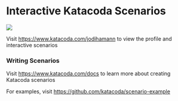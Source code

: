 # Interactive Katacoda Scenarios

[![](http://shields.katacoda.com/katacoda/jodihamann/count.svg)](https://www.katacoda.com/jodihamann "Get your profile on Katacoda.com")

Visit https://www.katacoda.com/jodihamann to view the profile and interactive scenarios

### Writing Scenarios
Visit https://www.katacoda.com/docs to learn more about creating Katacoda scenarios

For examples, visit https://github.com/katacoda/scenario-example
